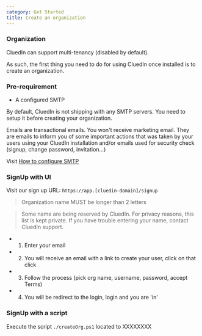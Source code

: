 ```yaml
---
category: Get Started
title: Create an organization
---
```


### Organization

CluedIn can support multi-tenancy (disabled by default).

As such, the first thing you need to do for using CluedIn once installed is to create an organization.

### Pre-requirement

- A configured SMTP

By default, CluedIn is not shipping with any SMTP servers. You need to setup it before creating your organization.

Emails are transactional emails. You won't receive marketing email. They are emails to inform you of some important actions that was taken by your users using your CluedIn installation and/or emails used for security check (signup, change password, invitation...)

Visit [How to configure SMTP]()

### SignUp with UI

Visit our sign up URL: `https://app.[cluedin-domain]/signup`

> Organization name MUST be longer than 2 letters

> Some name are being reserved by CluedIn. For privacy reasons, this list is kept private. If you have trouble entering your name, contact CluedIn support.

- 1. Enter your email 
- 2. You will receive an email with a link to create your user, click on that click
- 3. Follow the process (pick org name, username, password, accept Terms)
- 4. You will be redirect to the login, login and you are 'in'

### SignUp with a script

Execute the script `./createOrg.ps1` located to XXXXXXXX


